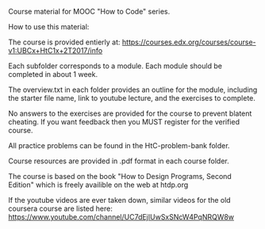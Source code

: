 Course material for MOOC "How to Code" series.

How to use this material:

The course is provided entierly at: https://courses.edx.org/courses/course-v1:UBCx+HtC1x+2T2017/info

Each subfolder corresponds to a module. Each module should be completed in about 1 week.

The overview.txt in each folder provides an outline for the module, including the starter file name, link to youtube lecture, and the exercises to complete.

No answers to the exercises are provided for the course to prevent blatent cheating. If you want feedback then you MUST register for the verified course.

All practice problems can be found in the HtC-problem-bank folder.

Course resources are provided in .pdf format in each course folder.

The course is based on the book "How to Design Programs, Second Edition" which is freely availible on the web at htdp.org

If the youtube videos are ever taken down, similar videos for the old coursera course are listed here: https://www.youtube.com/channel/UC7dEjIUwSxSNcW4PqNRQW8w